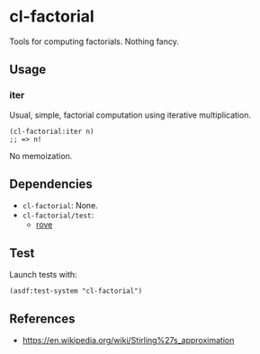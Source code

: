 # cl-factorial
Tools for computing factorials. Nothing fancy.

## Usage

### iter
Usual, simple, factorial computation using iterative multiplication.

```common-lisp
(cl-factorial:iter n)
;; => n!
```

No memoization.

## Dependencies
* `cl-factorial`: None.
* `cl-factorial/test`:
  * [rove](https://github.com/fukamachi/rove)

## Test
Launch tests with:

```common-lisp
(asdf:test-system "cl-factorial")
```

## References
* https://en.wikipedia.org/wiki/Stirling%27s_approximation
